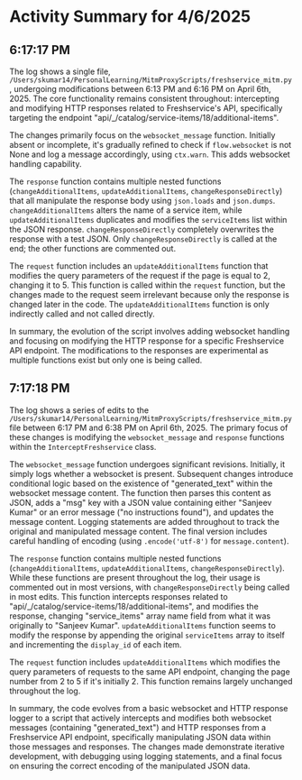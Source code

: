 # Activity Summary for 4/6/2025

## 6:17:17 PM
The log shows a single file, `/Users/skumar14/PersonalLearning/MitmProxyScripts/freshservice_mitm.py`, undergoing modifications between 6:13 PM and 6:16 PM on April 6th, 2025.  The core functionality remains consistent throughout: intercepting and modifying HTTP responses related to Freshservice's API, specifically targeting the endpoint  "api/_/catalog/service-items/18/additional-items".

The changes primarily focus on the `websocket_message` function. Initially absent or incomplete, it's gradually refined to check if `flow.websocket` is not None and log a message accordingly, using `ctx.warn`.  This adds websocket handling capability.

The `response` function contains multiple nested functions (`changeAdditionalItems`, `updateAdditionalItems`, `changeResponseDirectly`) that all manipulate the response body using `json.loads` and `json.dumps`.  `changeAdditionalItems` alters the name of a service item, while `updateAdditionalItems` duplicates and modifies the `serviceItems` list within the JSON response. `changeResponseDirectly` completely overwrites the response with a test JSON.  Only `changeResponseDirectly` is called at the end; the other functions are commented out.

The `request` function includes an `updateAdditionalItems` function that modifies the query parameters of the request if the page is equal to 2, changing it to 5.  This function is called within the `request` function, but the changes made to the request seem irrelevant because only the response is changed later in the code.  The `updateAdditionalItems` function is only indirectly called and not called directly.

In summary, the evolution of the script involves adding websocket handling and focusing on modifying the HTTP response for a specific Freshservice API endpoint. The modifications to the responses are experimental as multiple functions exist but only one is being called.


## 7:17:18 PM
The log shows a series of edits to the `/Users/skumar14/PersonalLearning/MitmProxyScripts/freshservice_mitm.py` file between 6:17 PM and 6:38 PM on April 6th, 2025.  The primary focus of these changes is modifying the `websocket_message` and `response` functions within the `InterceptFreshservice` class.

The `websocket_message` function undergoes significant revisions. Initially, it simply logs whether a websocket is present.  Subsequent changes introduce conditional logic based on the existence of "generated_text" within the websocket message content. The function then parses this content as JSON, adds a "msg" key with a JSON value containing either  "Sanjeev Kumar" or an error message ("no instructions found"), and updates the message content.  Logging statements are added throughout to track the original and manipulated message content.  The final version includes careful handling of encoding (using `.encode('utf-8')` for `message.content`).

The `response` function contains multiple nested functions (`changeAdditionalItems`, `updateAdditionalItems`, `changeResponseDirectly`). While these functions are present throughout the log, their usage is commented out in most versions, with `changeResponseDirectly`  being called in most edits. This function intercepts responses related to  "api/_/catalog/service-items/18/additional-items",  and modifies the response, changing "service_items" array name field from what it was originally to "Sanjeev Kumar".  `updateAdditionalItems` function seems to modify the response by appending the original `serviceItems` array to itself and incrementing the `display_id` of each item.


The `request` function includes `updateAdditionalItems` which modifies the query parameters of requests to the same API endpoint, changing the page number from 2 to 5 if it's initially 2.  This function remains largely unchanged throughout the log.

In summary, the code evolves from a basic websocket and HTTP response logger to a script that actively intercepts and modifies both websocket messages (containing "generated_text") and HTTP responses from a Freshservice API endpoint, specifically manipulating JSON data within those messages and responses.  The changes made demonstrate iterative development, with debugging using logging statements, and a final focus on ensuring the correct encoding of the manipulated JSON data.
